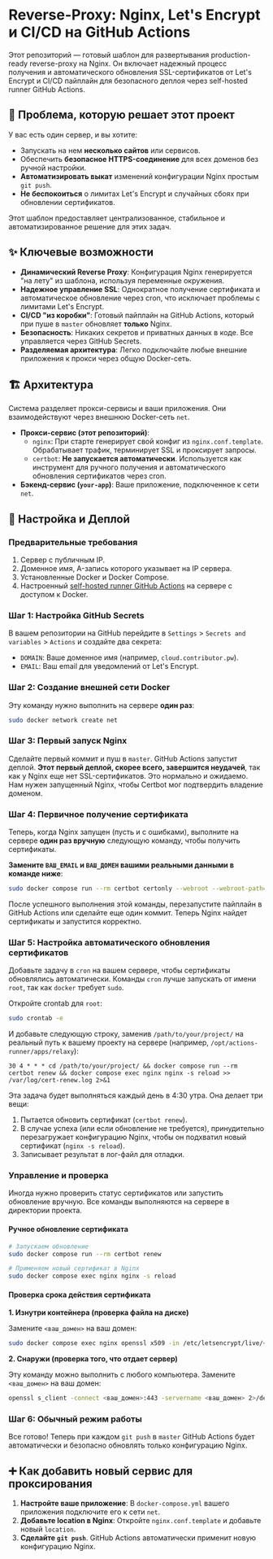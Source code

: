 # Reverse-Proxy: Nginx, Let's Encrypt и CI/CD на GitHub Actions

Этот репозиторий — готовый шаблон для развертывания production-ready reverse-proxy на Nginx. Он включает надежный процесс получения и автоматического обновления SSL-сертификатов от Let's Encrypt и CI/CD пайплайн для безопасного деплоя через self-hosted runner GitHub Actions.

## 🎯 Проблема, которую решает этот проект

У вас есть один сервер, и вы хотите:

- Запускать на нем **несколько сайтов** или сервисов.
- Обеспечить **безопасное HTTPS-соединение** для всех доменов без ручной настройки.
- **Автоматизировать выкат** изменений конфигурации Nginx простым `git push`.
- **Не беспокоиться** о лимитах Let's Encrypt и случайных сбоях при обновлении сертификатов.

Этот шаблон предоставляет централизованное, стабильное и автоматизированное решение для этих задач.

## ✨ Ключевые возможности

- **Динамический Reverse Proxy**: Конфигурация Nginx генерируется "на лету" из шаблона, используя переменные окружения.
- **Надежное управление SSL**: Однократное получение сертификата и автоматическое обновление через cron, что исключает проблемы с лимитами Let's Encrypt.
- **CI/CD "из коробки"**: Готовый пайплайн на GitHub Actions, который при пуше в `master` обновляет **только** Nginx.
- **Безопасность**: Никаких секретов и приватных данных в коде. Все управляется через GitHub Secrets.
- **Разделяемая архитектура**: Легко подключайте любые внешние приложения к прокси через общую Docker-сеть.

## 🏗️ Архитектура

Система разделяет прокси-сервисы и ваши приложения. Они взаимодействуют через внешнюю Docker-сеть `net`.

- **Прокси-сервис (этот репозиторий)**:
  - `nginx`: При старте генерирует свой конфиг из `nginx.conf.template`. Обрабатывает трафик, терминирует SSL и проксирует запросы.
  - `certbot`: **Не запускается автоматически**. Используется как инструмент для ручного получения и автоматического обновления сертификатов через cron.
- **Бэкенд-сервис (`your-app`)**: Ваше приложение, подключенное к сети `net`.

## 🚀 Настройка и Деплой

### Предварительные требования

1. Сервер с публичным IP.
2. Доменное имя, A-запись которого указывает на IP сервера.
3. Установленные Docker и Docker Compose.
4. Настроенный [self-hosted runner GitHub Actions](https://docs.github.com/en/actions/hosting-your-own-runners/managing-self-hosted-runners/about-self-hosted-runners) на сервере с доступом к Docker.

### Шаг 1: Настройка GitHub Secrets

В вашем репозитории на GitHub перейдите в `Settings` > `Secrets and variables` > `Actions` и создайте два секрета:

- `DOMAIN`: Ваше доменное имя (например, `cloud.contributor.pw`).
- `EMAIL`: Ваш email для уведомлений от Let's Encrypt.

### Шаг 2: Создание внешней сети Docker

Эту команду нужно выполнить на сервере **один раз**:

```bash
sudo docker network create net
```

### Шаг 3: Первый запуск Nginx

Сделайте первый коммит и пуш в `master`. GitHub Actions запустит деплой. **Этот первый деплой, скорее всего, завершится неудачей**, так как у Nginx еще нет SSL-сертификатов. Это нормально и ожидаемо. Нам нужен запущенный Nginx, чтобы Certbot мог подтвердить владение доменом.

### Шаг 4: Первичное получение сертификата

Теперь, когда Nginx запущен (пусть и с ошибками), выполните на сервере **один раз вручную** следующую команду, чтобы получить сертификаты. 

**Замените `ВАШ_EMAIL` и `ВАШ_ДОМЕН` вашими реальными данными в команде ниже**:

```bash
sudo docker compose run --rm certbot certonly --webroot --webroot-path=/var/www/certbot --email ВАШ_EMAIL -d ВАШ_ДОМЕН --agree-tos --no-eff-email
```

После успешного выполнения этой команды, перезапустите пайплайн в GitHub Actions или сделайте еще один коммит. Теперь Nginx найдет сертификаты и запустится корректно.

### Шаг 5: Настройка автоматического обновления сертификатов

Добавьте задачу в `cron` на вашем сервере, чтобы сертификаты обновлялись автоматически. Команды `cron` лучше запускать от имени `root`, так как `docker` требует `sudo`.

Откройте crontab для `root`:
```bash
sudo crontab -e
```

И добавьте следующую строку, заменив `/path/to/your/project/` на реальный путь к вашему проекту на сервере (например, `/opt/actions-runner/apps/relaxy`):

```crontab
30 4 * * * cd /path/to/your/project/ && docker compose run --rm certbot renew && docker compose exec nginx nginx -s reload >> /var/log/cert-renew.log 2>&1
```

Эта задача будет выполняться каждый день в 4:30 утра. Она делает три вещи:
1.  Пытается обновить сертификат (`certbot renew`).
2.  В случае успеха (или если обновление не требуется), принудительно перезагружает конфигурацию Nginx, чтобы он подхватил новый сертификат (`nginx -s reload`).
3.  Записывает результат в лог-файл для отладки.

### Управление и проверка

Иногда нужно проверить статус сертификатов или запустить обновление вручную. Все команды выполняются на сервере в директории проекта.

#### Ручное обновление сертификата
```bash
# Запускаем обновление
sudo docker compose run --rm certbot renew

# Применяем новый сертификат в Nginx
sudo docker compose exec nginx nginx -s reload
```

#### Проверка срока действия сертификата

**1. Изнутри контейнера (проверка файла на диске)**

Замените `<ваш_домен>` на ваш домен:
```bash
sudo docker compose exec nginx openssl x509 -in /etc/letsencrypt/live/<ваш_домен>/fullchain.pem -noout -dates
```

**2. Снаружи (проверка того, что отдает сервер)**

Эту команду можно выполнить с любого компьютера. Замените `<ваш_домен>` на ваш домен:
```bash
openssl s_client -connect <ваш_домен>:443 -servername <ваш_домен> 2>/dev/null | openssl x509 -noout -dates
```

### Шаг 6: Обычный режим работы

Все готово! Теперь при каждом `git push` в `master` GitHub Actions будет автоматически и безопасно обновлять только конфигурацию Nginx.

## ➕ Как добавить новый сервис для проксирования

1. **Настройте ваше приложение**: В `docker-compose.yml` вашего приложения подключите его к сети `net`.
2. **Добавьте location в Nginx**: Откройте `nginx.conf.template` и добавьте новый `location`.
3. **Сделайте `git push`**. GitHub Actions автоматически применит новую конфигурацию Nginx.
